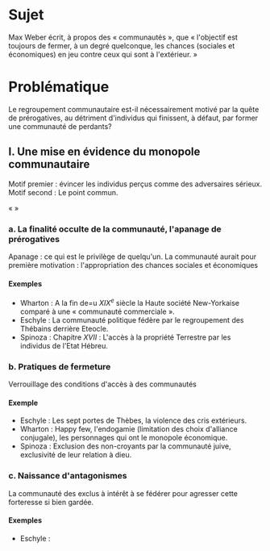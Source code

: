 # Sujet
Max Weber écrit, à propos des « communautés », que « l'objectif est toujours de fermer, à un degré quelconque, les chances (sociales et économiques) en jeu contre ceux qui sont à l'extérieur. »

# Problématique
Le regroupement communautaire est-il nécessairement motivé par la quête de prérogatives, au détriment d'individus qui finissent, à défaut, par former une communauté de perdants? 

## I. Une mise en évidence du monopole communautaire
Motif premier : évincer les individus perçus comme des adversaires sérieux.
Motif second : Le point commun.

«  »
### a. La finalité occulte de la communauté, l'apanage de prérogatives
Apanage : ce qui est le privilège de quelqu'un. 
La communauté aurait pour première motivation : l'appropriation des chances sociales et économiques

#### Exemples
- Wharton : A la fin de=u $XIX^{e}$ siècle la Haute société New-Yorkaise comparé à une « communauté commerciale ».
- Eschyle : La communauté politique fédère par le regroupement des Thébains derrière Eteocle. 
- Spinoza : Chapitre $XVII$ : L'accès à la propriété Terrestre par les individus de l'Etat Hébreu. 

### b. Pratiques de fermeture
Verrouillage des conditions d'accès à des communautés

#### Exemple
- Eschyle : Les sept portes de Thèbes, la violence des cris extérieurs. 
- Wharton : Happy few, l'endogamie (limitation des choix d'alliance conjugale), les personnages qui ont le monopole économique.
- Spinoza : Exclusion des non-croyants par la communauté juive, exclusivité de leur relation à dieu.

### c. Naissance d'antagonismes
La communauté des exclus à intérêt à se fédérer pour agresser cette forteresse si bien gardée. 

#### Exemples
- Eschyle : 